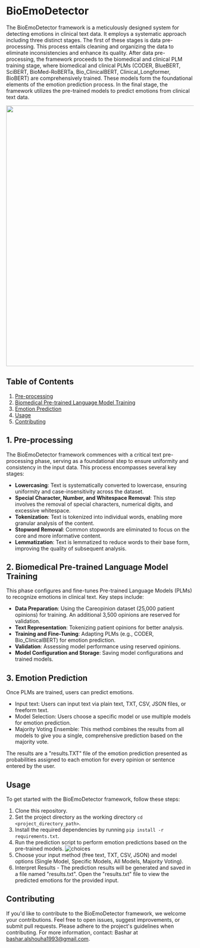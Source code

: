 # BioEmoDetector
The BioEmoDetector framework is a meticulously designed system for detecting emotions in clinical text data. It employs a systematic approach including three distinct stages. The first of these stages is data pre-processing. This process entails cleaning and organizing the data to eliminate inconsistencies and enhance its quality. After data pre-processing, the framework proceeds to the biomedical and clinical PLM training stage, where biomedical and clinical PLMs (CODER, BlueBERT, SciBERT, BioMed-RoBERTa, Bio_ClinicalBERT, Clinical_Longformer, BioBERT) are comprehensively trained. These models form the foundational elements of the emotion prediction process. In the final stage, the framework utilizes the pre-trained models to predict emotions from clinical text data.

<p align="center">
<img src="https://github.com/201190024/BioEmoDetector/assets/54450055/1f5979fa-3580-4d78-8cf2-da812b6a28e4" width="700">
</p>

## Table of Contents
1. [Pre-processing](#pre-processing)
2. [Biomedical Pre-trained Language Model Training](#biomedical-pre-trained-language-model-training)
3. [Emotion Prediction](#emotion-prediction)
4. [Usage](#usage)
5. [Contributing](#contributing)
   
## 1. Pre-processing
The BioEmoDetector framework commences with a critical text pre-processing phase, serving as a foundational step to ensure uniformity and consistency in the input data. This process encompasses several key stages:
- **Lowercasing**: Text is systematically converted to lowercase, ensuring uniformity and case-insensitivity across the dataset.
- **Special Character, Number, and Whitespace Removal**: This step involves the removal of special characters, numerical digits, and excessive whitespace. 
- **Tokenization**: Text is tokenized into individual words, enabling more granular analysis of the content.
- **Stopword Removal**: Common stopwords are eliminated to focus on the core and more informative content.
- **Lemmatization**: Text is lemmatized to reduce words to their base form, improving the quality of subsequent analysis.

## 2. Biomedical Pre-trained Language Model Training
This phase configures and fine-tunes Pre-trained Language Models (PLMs) to recognize emotions in clinical text. Key steps include:
- **Data Preparation**: Using the Careopinion dataset (25,000 patient opinions) for training. An additional 3,500 opinions are reserved for validation.
- **Text Representation**: Tokenizing patient opinions for better analysis.
- **Training and Fine-Tuning**: Adapting PLMs (e.g., CODER, Bio_ClinicalBERT) for emotion prediction.
- **Validation**: Assessing model performance using reserved opinions.
- **Model Configuration and Storage**: Saving model configurations and trained models.

## 3. Emotion Prediction
Once PLMs are trained, users can predict emotions. 
- Input text: Users can input text via plain text, TXT, CSV, JSON files, or freeform text.
- Model Selection: Users choose a specific model or use multiple models for emotion prediction.
- Majority Voting Ensemble: This method combines the results from all models to give you a single, comprehensive prediction based on the majority vote.
  
The results are a "results.TXT" file of the emotion prediction presented as probabilities assigned to each emotion for every opinion or sentence entered by the user.
## Usage
To get started with the BioEmoDetector framework, follow these steps:
1. Clone this repository.
2. Set the project directory as the working directory `cd <project_directory_path>`.
3. Install the required dependencies by running `pip install -r requirements.txt`.
4. Run the prediction script to perform emotion predictions based on the pre-trained models.
   ![choices](https://github.com/201190024/BioEmoDetector/assets/54450055/f720c511-8e3f-4642-b10c-a61374b709f3)
6. Choose your input method (free text, TXT, CSV, JSON) and model options (Single Model, Specific Models, All Models, Majority Voting).
7. Interpret Results - The prediction results will be generated and saved in a file named "results.txt".
Open the "results.txt" file to view the predicted emotions for the provided input.

## Contributing
If you'd like to contribute to the BioEmoDetector framework, we welcome your contributions. Feel free to open issues, suggest improvements, or submit pull requests. Please adhere to the project's guidelines when contributing.
For more information, contact:
Bashar at bashar.alshouha1993@gmail.com.

